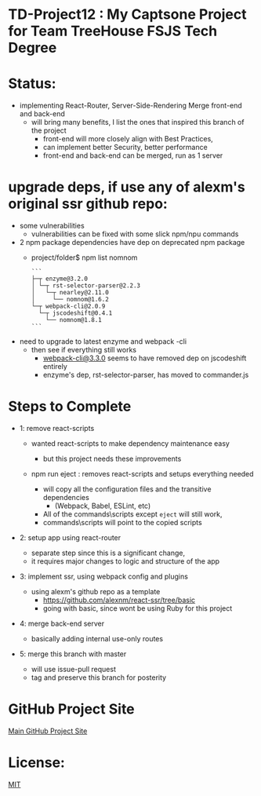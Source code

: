 # TD-Project12 : My Captsone Project for Team TreeHouse FSJS Tech Degree

# Status:

  - implementing React-Router, Server-Side-Rendering Merge front-end and back-end
    - will bring many benefits, I list the ones that inspired this branch of the project
      - front-end will more closely align with Best Practices,
      - can implement better Security, better performance
      - front-end and back-end can be merged, run as 1 server

# upgrade deps, if use any of alexm's original ssr github repo:
  - some vulnerabilities
      - vulnerabilities can be fixed with some slick npm/npu commands
  - 2 npm package dependencies have dep on deprecated npm package
      - project/folder$ npm list nomnom

            ```
            ├─┬ enzyme@3.2.0
            │ └─┬ rst-selector-parser@2.2.3
            │   └─┬ nearley@2.11.0
            │     └── nomnom@1.6.2
            └─┬ webpack-cli@2.0.9
              └─┬ jscodeshift@0.4.1
                └── nomnom@1.8.1
            ```

  - need to upgrade to latest enzyme and webpack -cli
    - then see if everything still works
      - webpack-cli@3.3.0 seems to have removed dep on jscodeshift entirely
      - enzyme's dep, rst-selector-parser, has moved to commander.js


# Steps to Complete

  - 1: remove react-scripts
      - wanted react-scripts to make dependency maintenance easy
        - but this project needs these improvements

      - npm run eject : removes react-scripts and setups everything needed
        - will copy all the configuration files and the transitive dependencies
          - (Webpack, Babel, ESLint, etc)
        - All of the commands\scripts except `eject` will still work,
        - commands\scripts will point to the copied scripts

  - 2: setup app using react-router
      - separate step since this is a significant change,
      - it requires major changes to logic and structure of the app

  - 3: implement ssr, using webpack config and plugins
      - using alexm's github repo as a template
        - https://github.com/alexnm/react-ssr/tree/basic
        - going with basic, since wont be using Ruby for this project

  - 4: merge back-end server
      - basically adding internal use-only routes

  - 5: merge this branch with master
      - will use issue-pull request
      - tag and preserve this branch for posterity

# GitHub Project Site

[Main GitHub Project Site](https://pereznetworks.github.io/TD-Project12/)

# License:

[MIT](https://github.com/pereznetworks/TD-Project12/blob/master/LICENSE)

